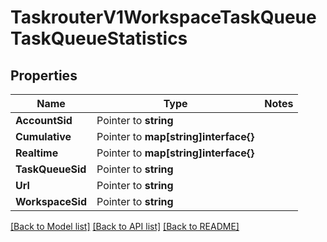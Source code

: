# TaskrouterV1WorkspaceTaskQueueTaskQueueStatistics

## Properties
Name | Type | Notes
------------ | ------------- | -------------
**AccountSid** | Pointer to **string** | 
**Cumulative** | Pointer to **map[string]interface{}** | 
**Realtime** | Pointer to **map[string]interface{}** | 
**TaskQueueSid** | Pointer to **string** | 
**Url** | Pointer to **string** | 
**WorkspaceSid** | Pointer to **string** | 

[[Back to Model list]](../README.md#documentation-for-models) [[Back to API list]](../README.md#documentation-for-api-endpoints) [[Back to README]](../README.md)


